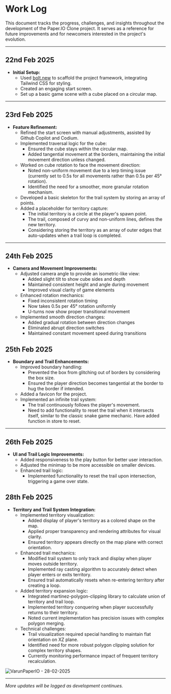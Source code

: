 # Work Log

This document tracks the progress, challenges, and insights throughout the development of the Paper.IO Clone project. It serves as a reference for future improvements and for newcomers interested in the project's evolution.

---

## 22nd Feb 2025

- **Initial Setup:**
  - Used [bolt.new](https://bolt.new/) to scaffold the project framework, integrating Tailwind CSS for styling.
  - Created an engaging start screen.
  - Set up a basic game scene with a cube placed on a circular map.

---

## 23rd Feb 2025

- **Feature Refinement:**
  - Refined the start screen with manual adjustments, assisted by Github Copilot and Codium.
  - Implemented traversal logic for the cube:
    - Ensured the cube stays within the circular map.
    - Added tangential movement at the borders, maintaining the initial movement direction unless changed.
  - Worked on cube rotation to face the movement direction:
    - Noted non-uniform movement due to a lerp timing issue (currently set to 0.5s for all movements rather than 0.5s per 45° rotation).
    - Identified the need for a smoother, more granular rotation mechanism.
  - Developed a basic skeleton for the trail system by storing an array of points.
  - Added a placeholder for territory capture:
    - The initial territory is a circle at the player's spawn point.
    - The trail, composed of curvy and non-uniform lines, defines the new territory.
    - Considering storing the territory as an array of outer edges that auto-updates when a trail loop is completed.

---

## 24th Feb 2025

- **Camera and Movement Improvements:**
  - Adjusted camera angle to provide an isometric-like view:
    - Added slight tilt to show cube sides and depth
    - Maintained consistent height and angle during movement
    - Improved visual clarity of game elements
  - Enhanced rotation mechanics:
    - Fixed inconsistent rotation timing
    - Now takes 0.5s per 45° rotation uniformly
    - U-turns now show proper transitional movement
  - Implemented smooth direction changes:
    - Added gradual rotation between direction changes
    - Eliminated abrupt direction switches
    - Maintained constant movement speed during transitions

## 25th Feb 2025

- **Boundary and Trail Enhancements:**
  - Improved boundary handling:
    - Prevented the box from glitching out of borders by considering the box size.
    - Ensured the player direction becomes tangential at the border to hug the border if intended.
  - Added a favicon for the project.
  - Implemented an infinite trail system:
    - The trail continuously follows the player's movement.
    - Need to add functionality to reset the trail when it intersects itself, similar to the classic snake game mechanic. Have added function in store to reset.

---

## 26th Feb 2025

- **UI and Trail Logic Improvements:**
  - Added responsiveness to the play button for better user interaction.
  - Adjusted the minimap to be more accessible on smaller devices.
  - Enhanced trail logic:
    - Implemented functionality to reset the trail upon intersection, triggering a game over state.

## 28th Feb 2025

- **Territory and Trail System Integration:**
  - Implemented territory visualization:
    - Added display of player's territory as a colored shape on the map.
    - Applied proper transparency and rendering attributes for visual clarity.
    - Ensured territory appears directly on the map plane with correct orientation.
  - Enhanced trail mechanics:
    - Modified trail system to only track and display when player moves outside territory.
    - Implemented ray casting algorithm to accurately detect when player enters or exits territory.
    - Ensured trail automatically resets when re-entering territory after creating a loop.
  - Added territory expansion logic:
    - Integrated martinez-polygon-clipping library to calculate union of territory and trail loop.
    - Implemented territory conquering when player successfully returns to their territory.
    - Noted current implementation has precision issues with complex polygon merging.
  - Technical challenges:
    - Trail visualization required special handling to maintain flat orientation on XZ plane.
    - Identified need for more robust polygon clipping solution for complex territory shapes.
    - Currently monitoring performance impact of frequent territory recalculation.

![VarunPaperIO - 28-02-2025](media/VarunPaperIO-28-02-2025.gif)

---

_More updates will be logged as development continues._
